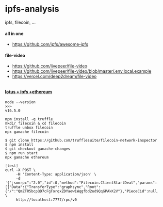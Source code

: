 # ipfs-analysis
ipfs, filecoin, ...
#### all in one
- https://github.com/ipfs/awesome-ipfs
#### file-video
- https://github.com/livepeer/file-video
- https://github.com/livepeer/file-video/blob/master/.env.local.example
- https://vercel.com/deep2dream/file-video
```
```
#### [lotus + ipfs +ethereum](https://github.com/truffle-box/filecoin-box)
```
node --version
>>>
v16.5.0

npm install -g truffle
mkdir filecoin & cd filecoin
truffle unbox filecoin
npx ganache filecoin

$ git clone https://github.com/trufflesuite/filecoin-network-inspector
$ npm install
$ git checkout ganache-changes
$ npm run start
npx ganache ethereum

[test]
curl -X POST \
     -H 'Content-Type: application/json' \
     -d '{"jsonrpc":"2.0","id":0,"method":"Filecoin.ClientStartDeal","params":[{"Data":{"TransferType":"graphsync","Root":{"/":"QmZTR5bcpQD7cFgTorqxZDYaew1Wqgfbd2ud9QqGPAkK2V"},"PieceCid":null,"PieceSize":0},"Wallet":"t3s3la37547tijmoeiep7ktogws3tep2eqrralh7rhi2mpe46q574gceyy467356onblzvwf7ejlelo2rdsg4q","Miner":"t01000","EpochPrice":"2500","MinBlocksDuration":300}]}' \
     http://localhost:7777/rpc/v0

```
